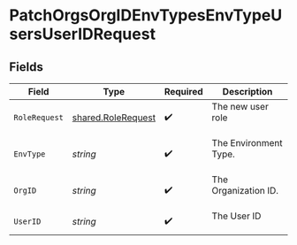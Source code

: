 # PatchOrgsOrgIDEnvTypesEnvTypeUsersUserIDRequest


## Fields

| Field                                                    | Type                                                     | Required                                                 | Description                                              |
| -------------------------------------------------------- | -------------------------------------------------------- | -------------------------------------------------------- | -------------------------------------------------------- |
| `RoleRequest`                                            | [shared.RoleRequest](../../models/shared/rolerequest.md) | :heavy_check_mark:                                       | The new user role<br/><br/>                              |
| `EnvType`                                                | *string*                                                 | :heavy_check_mark:                                       | The Environment Type.<br/><br/>                          |
| `OrgID`                                                  | *string*                                                 | :heavy_check_mark:                                       | The Organization ID.<br/><br/>                           |
| `UserID`                                                 | *string*                                                 | :heavy_check_mark:                                       | The User ID<br/><br/>                                    |